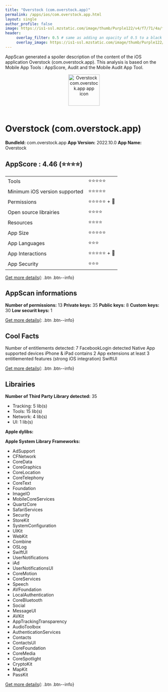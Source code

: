 ```yaml
---
title: "Overstock (com.overstock.app)"
permalink: /apps/ios/com.overstock.app.html
layout: single
author_profile: false
image: https://is1-ssl.mzstatic.com/image/thumb/Purple122/v4/f7/71/4a/f7714ae2-327f-efc5-1f38-772d5d180426/AppIcon-1x_U007emarketing-0-0-0-7-0-0-85-220.png/512x512bb.jpg
header: 
     overlay_filter: 0.5 # same as adding an opacity of 0.5 to a black background
     overlay_image: https://is1-ssl.mzstatic.com/image/thumb/Purple122/v4/f7/71/4a/f7714ae2-327f-efc5-1f38-772d5d180426/AppIcon-1x_U007emarketing-0-0-0-7-0-0-85-220.png/512x512bb.jpg
---
```

AppScan generated a spoiler description of the content of the iOS application Overstock (com.overstock.app). This analysis is based on the Mobile App Tools : AppScore, Audit and the Mobile Audit App Tool.

  
  
<div style="text-align: center;"><img src="https://is1-ssl.mzstatic.com/image/thumb/Purple122/v4/f7/71/4a/f7714ae2-327f-efc5-1f38-772d5d180426/AppIcon-1x_U007emarketing-0-0-0-7-0-0-85-220.png/512x512bb.jpg" width="100" height="100" alt="Overstock com.overstock.app app icon"></div></br>
  
# Overstock (com.overstock.app)

**BundleId:** com.overstock.app
**App Version:** 2022.10.0
**App Name:** Overstock


## AppScore : 4.46 (⭐️⭐️⭐️⭐️) 

<table>
<tr><td> Tools </td><td> ⭐️⭐️⭐️⭐️⭐️ </td></tr>
<tr><td> Minimum iOS version supported </td><td> ⭐️⭐️⭐️⭐️⭐️ </td></tr>
<tr><td> Permissions </td><td> ⭐️⭐️⭐️⭐️⭐️ + 🌟 </td></tr>
<tr><td> Open source librairies </td><td> ⭐️⭐️⭐️⭐️ </td></tr>
<tr><td> Resources </td><td> ⭐️⭐️⭐️⭐️ </td></tr>
<tr><td> App Size </td><td> ⭐️⭐️⭐️⭐️⭐️ </td></tr>
<tr><td> App Languages </td><td> ⭐️⭐️⭐️ </td></tr>
<tr><td> App Interactions </td><td> ⭐️⭐️⭐️⭐️⭐️ + 🌟 </td></tr>
<tr><td> App Security </td><td> ⭐️⭐️⭐️ </td></tr>
</table>

[Get more details](/pricing.html){: .btn .btn--info}  
  
## AppScan informations 

**Number of permissions:** 13
**Private keys:** 35
**Public keys:** 8
**Custom keys:** 30
**Low securit keys:** 1
  
[Get more details](/pricing.html){: .btn .btn--info}

## Cool Facts

Number of entitlements detected: 7
FacebookLogin detected
Native App
supported devices iPhone & iPad
contains 2 App extensions
at least 3 entitlemented features (strong iOS integration)
SwiftUI
  
[Get more details](/pricing.html){: .btn .btn--info}

## Librairies 
**Number of Third Party Library detected:** 35
- Tracking: 5 lib(s)
- Tools: 15 lib(s)
- Network: 4 lib(s)
- UI: 1 lib(s)

**Apple dylibs:**


**Apple System Library Frameworks:**
- AdSupport
- CFNetwork
- CoreData
- CoreGraphics
- CoreLocation
- CoreTelephony
- CoreText
- Foundation
- ImageIO
- MobileCoreServices
- QuartzCore
- SafariServices
- Security
- StoreKit
- SystemConfiguration
- UIKit
- WebKit
- Combine
- OSLog
- SwiftUI
- UserNotifications
- iAd
- UserNotificationsUI
- CoreMotion
- CoreServices
- Speech
- AVFoundation
- LocalAuthentication
- CoreBluetooth
- Social
- MessageUI
- AVKit
- AppTrackingTransparency
- AudioToolbox
- AuthenticationServices
- Contacts
- ContactsUI
- CoreFoundation
- CoreMedia
- CoreSpotlight
- CryptoKit
- MapKit
- PassKit


  
[Get more details](/pricing.html){: .btn .btn--info}

